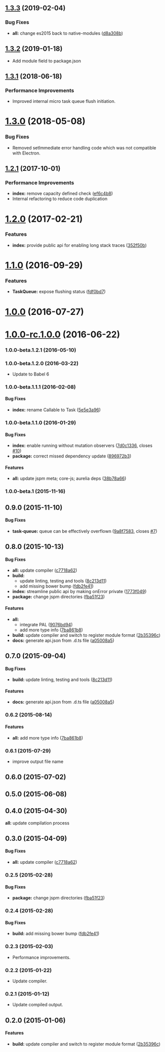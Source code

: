 <a name="1.3.3"></a>
## [1.3.3](https://github.com/aurelia/task-queue/compare/1.3.2...1.3.3) (2019-02-04)


### Bug Fixes

* **all:** change es2015 back to native-modules ([d8a308b](https://github.com/aurelia/task-queue/commit/d8a308b))



<a name="1.3.2"></a>
## [1.3.2](https://github.com/aurelia/task-queue/compare/1.3.1...1.3.2) (2019-01-18)

* Add module field to package.json

<a name="1.3.1"></a>
## [1.3.1](https://github.com/aurelia/task-queue/compare/1.3.0...1.3.1) (2018-06-18)

### Performance Improvements

* Improved internal micro task queue flush initiation.

<a name="1.3.0"></a>
# [1.3.0](https://github.com/aurelia/task-queue/compare/1.2.1...1.3.0) (2018-05-08)

### Bug Fixes

* Removed setImmediate error handling code which was not compatible with Electron.

<a name="1.2.1"></a>
## [1.2.1](https://github.com/aurelia/task-queue/compare/1.2.0...v1.2.1) (2017-10-01)


### Performance Improvements

* **index:** remove capacity defined check ([ef6c4b8](https://github.com/aurelia/task-queue/commit/ef6c4b8))
* Internal refactoring to reduce code duplication

<a name="1.2.0"></a>
# [1.2.0](https://github.com/aurelia/task-queue/compare/1.1.0...v1.2.0) (2017-02-21)


### Features

* **index:** provide public api for enabling long stack traces ([352f50b](https://github.com/aurelia/task-queue/commit/352f50b))



<a name="1.1.0"></a>
# [1.1.0](https://github.com/aurelia/task-queue/compare/1.0.0...v1.1.0) (2016-09-29)


### Features

* **TaskQueue:** expose flushing status ([fdf0bd7](https://github.com/aurelia/task-queue/commit/fdf0bd7))



<a name="1.0.0"></a>
# [1.0.0](https://github.com/aurelia/task-queue/compare/1.0.0-rc.1.0.0...v1.0.0) (2016-07-27)



<a name="1.0.0-rc.1.0.0"></a>
# [1.0.0-rc.1.0.0](https://github.com/aurelia/task-queue/compare/1.0.0-beta.2.0.1...v1.0.0-rc.1.0.0) (2016-06-22)



### 1.0.0-beta.1.2.1 (2016-05-10)


### 1.0.0-beta.1.2.0 (2016-03-22)

* Update to Babel 6

### 1.0.0-beta.1.1.1 (2016-02-08)


#### Bug Fixes

* **index:** rename Callable to Task ([5e5e3a96](http://github.com/aurelia/task-queue/commit/5e5e3a96ee4da108310ad3e651f31ebd06f339dd))


### 1.0.0-beta.1.1.0 (2016-01-29)


#### Bug Fixes

* **index:** enable running without mutation observers ([7d0c1336](http://github.com/aurelia/task-queue/commit/7d0c133647f06f0ce81b833342f514f567c9f8b1), closes [#10](http://github.com/aurelia/task-queue/issues/10))
* **package:** correct missed dependency update ([896972b3](http://github.com/aurelia/task-queue/commit/896972b36c814e0140c7f4106586ab0866099517))


#### Features

* **all:** update jspm meta; core-js; aurelia deps ([38b78a66](http://github.com/aurelia/task-queue/commit/38b78a66c643d0056efdcd0abf5a0ac0a83a3b84))


### 1.0.0-beta.1 (2015-11-16)


## 0.9.0 (2015-11-10)


#### Bug Fixes

* **task-queue:** queue can be effectively overflown ([9a8f7583](http://github.com/aurelia/task-queue/commit/9a8f7583b06ff0295a7f5a41ffec9dd7bcf02755), closes [#7](http://github.com/aurelia/task-queue/issues/7))


## 0.8.0 (2015-10-13)


#### Bug Fixes

* **all:** update compiler ([c7718a62](http://github.com/aurelia/task-queue/commit/c7718a62eaff54f6e788074704dcb51a1e44e39c))
* **build:**
  * update linting, testing and tools ([8c213d11](http://github.com/aurelia/task-queue/commit/8c213d1122f24724dc7d5194752b4e30fe32aca5))
  * add missing bower bump ([fdb2fe41](http://github.com/aurelia/task-queue/commit/fdb2fe41aa643670516db855731ef18c9050661c))
* **index:** streamline public api by making onError private ([1773f049](http://github.com/aurelia/task-queue/commit/1773f04960bcafc7881e3fece9072eff4394332e))
* **package:** change jspm directories ([fba51f23](http://github.com/aurelia/task-queue/commit/fba51f234b61e0127fd8bb29ce960964167e57b0))


#### Features

* **all:**
  * integrate PAL ([9076bd94](http://github.com/aurelia/task-queue/commit/9076bd948b07899f34bae7b3c69a5ed16df14f8a))
  * add more type info ([7ba861b8](http://github.com/aurelia/task-queue/commit/7ba861b89bf64900d82b632f2d68475bce75e616))
* **build:** update compiler and switch to register module format ([2b35396c](http://github.com/aurelia/task-queue/commit/2b35396cbc4730efae751bc360bf1fe29bad2527))
* **docs:** generate api.json from .d.ts file ([a05008a5](http://github.com/aurelia/task-queue/commit/a05008a5482cedf53583b206a97c02e9ed6c49a3))


## 0.7.0 (2015-09-04)


#### Bug Fixes

* **build:** update linting, testing and tools ([8c213d11](http://github.com/aurelia/task-queue/commit/8c213d1122f24724dc7d5194752b4e30fe32aca5))


#### Features

* **docs:** generate api.json from .d.ts file ([a05008a5](http://github.com/aurelia/task-queue/commit/a05008a5482cedf53583b206a97c02e9ed6c49a3))


### 0.6.2 (2015-08-14)


#### Features

* **all:** add more type info ([7ba861b8](http://github.com/aurelia/task-queue/commit/7ba861b89bf64900d82b632f2d68475bce75e616))


### 0.6.1 (2015-07-29)

* improve output file name

## 0.6.0 (2015-07-02)


## 0.5.0 (2015-06-08)


## 0.4.0 (2015-04-30)

**all:** update compilation process


## 0.3.0 (2015-04-09)


#### Bug Fixes

* **all:** update compiler ([c7718a62](http://github.com/aurelia/task-queue/commit/c7718a62eaff54f6e788074704dcb51a1e44e39c))


### 0.2.5 (2015-02-28)


#### Bug Fixes

* **package:** change jspm directories ([fba51f23](http://github.com/aurelia/task-queue/commit/fba51f234b61e0127fd8bb29ce960964167e57b0))


### 0.2.4 (2015-02-28)


#### Bug Fixes

* **build:** add missing bower bump ([fdb2fe41](http://github.com/aurelia/task-queue/commit/fdb2fe41aa643670516db855731ef18c9050661c))


### 0.2.3 (2015-02-03)

* Performance improvements.

### 0.2.2 (2015-01-22)

* Update compiler.

### 0.2.1 (2015-01-12)

* Update compiled output.

## 0.2.0 (2015-01-06)


#### Features

* **build:** update compiler and switch to register module format ([2b35396c](http://github.com/aurelia/task-queue/commit/2b35396cbc4730efae751bc360bf1fe29bad2527))
